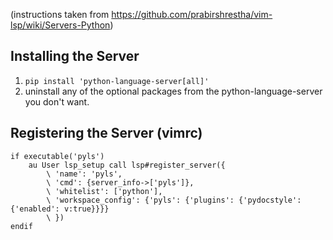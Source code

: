 (instructions taken from https://github.com/prabirshrestha/vim-lsp/wiki/Servers-Python)
## Installing the Server
1. `pip install 'python-language-server[all]'`
2. uninstall any of the optional packages from the python-language-server you don't want.

## Registering the Server (vimrc)
```
if executable('pyls')
    au User lsp_setup call lsp#register_server({
        \ 'name': 'pyls',
        \ 'cmd': {server_info->['pyls']},
        \ 'whitelist': ['python'],
        \ 'workspace_config': {'pyls': {'plugins': {'pydocstyle': {'enabled': v:true}}}}
        \ })
endif
```

